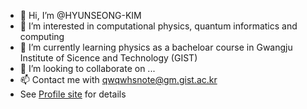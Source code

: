 - 👋 Hi, I’m @HYUNSEONG-KIM
- 👀 I’m interested in computational physics, quantum informatics and computing
- 🌱 I’m currently learning physics as a bacheloar course in Gwangju Institute of Sicence and Technology (GIST)
- 💞️ I’m looking to collaborate on ...
- 📫 Contact me with qwqwhsnote@gm.gist.ac.kr
- See [Profile site](https://hyunseong-kim.github.io/) for details

<!---
HYUNSEONG-KIM/HYUNSEONG-KIM is a ✨ special ✨ repository because its `README.md` (this file) appears on your GitHub profile.
You can click the Preview link to take a look at your changes.
--->
